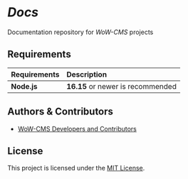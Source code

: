 # _Docs_

Documentation repository for _WoW-CMS_ projects

## Requirements

| Requirements | Description |
| :----------- | :---------- |
| **Node.js** | **16.15** or newer is recommended |

## Authors & Contributors

* [WoW-CMS Developers and Contributors](https://github.com/WoW-CMS/docs/graphs/contributors)

## License

This project is licensed under the [MIT License](../LICENSE).
